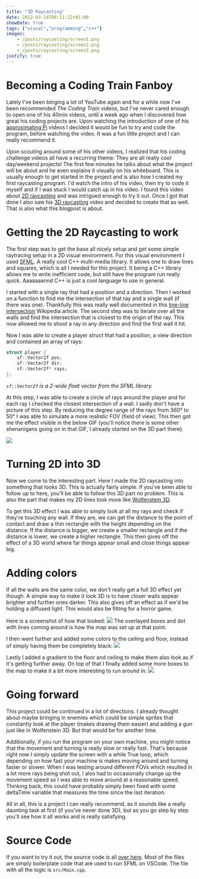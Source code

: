 ```yaml
---
title: "3D Raycasting"
date: 2022-03-14T08:11:22+01:00
showDate: true
tags: ["visual","programming","c++"]
images:
    - /posts/raycasting/screen1.png
    - /posts/raycasting/screen2.png
    - /posts/raycasting/screen3.png
justify: true
---
```


# Becoming a Coding Train Fanboy
Lately I've been binging a lot of YouTube again and for a while now I've been recommended *The Coding Train* videos, but I've never cared enough to open one of his 40min videos, until a week ago when I discovered how great his coding projects are. Upon watching the introduction of one of his [approximating Pi](https://www.youtube.com/watch?v=5cNnf_7e92Q) videos I decided it would be fun to try and code the program, before watching the video. It was a fun little project and I can really recommend it.

Upon scouting around some of his other videos, I realized that his coding challenge videos all have a recurring theme: They are all really cool day/weekend projects! The first few minutes he talks about what the project will be about and he even explains it visually on his whiteboard. This is usually enough to get started in the project and is also how I created my first raycasting program. I'd watch the intro of his video, then try to code it myself and if I was stuck I would catch up in his video. I found this video about [2D raycasting](https://www.youtube.com/watch?v=TOEi6T2mtHo) and was intrigued enough to try it out. Once I got that done I also saw his [3D raycasting](https://www.youtube.com/watch?v=vYgIKn7iDH8) video and decided to create that as well. That is also what this blogpost is about.

# Getting the 2D Raycasting to work
The first step was to get the base all nicely setup and get some simple raytracing setup in a 2D visual environment. For this visual environment I used [SFML](https://www.sfml-dev.org/). A really cool C++ multi-media library. It allows one to draw lines and squares, which is all I needed for this project. It being a C++ library allows me to write inefficient code, but still have the program run really quick. Aaaaaaannd C++ is just a cool language to use in general.

I started with a single ray that had a position and a direction. Then I worked on a function to find me the intersection of that ray and a single wall (if there was one). Thankfully this was really well documented in this [line-line intersection](https://en.wikipedia.org/wiki/Line%E2%80%93line_intersection#Given_two_points_on_each_line_segment) Wikipedia article. The second step was to iterate over all the walls and find the intersection that is closest to the origin of the ray. This now allowed me to shoot a ray in any direction and find the first wall it hit.

Now I was able to create a player struct that had a position, a view direction and contained an array of rays:
```cpp
struct player {
    sf::Vector2f pos;
    sf::Vector2f dir;
    sf::Vector2f* rays;
};
```
*`sf::Vector2f` is a 2-wide float vector from the SFML library.*

At this step, I was able to create a circle of rays around the player and for each ray I checked the closest intersection of a wall. I sadly don't have a picture of this step. By reducing the degree range of the rays from 360° to 50° I was able to simulate a more realistic FOV (field of view). This then got me the effect visible in the below GIF (you'll notice there is some other shenanigans going on in that GIF, I already started on the 3D part there).

![](https://imgur.com/LkUAqtA.gif)

# Turning 2D into 3D
Now we come to the interesting part. Here I made the 2D raycasting into something that looks 3D. This is actually fairly simple. If you've been able to follow up to here, you'll be able to follow this 3D part no problem. This is also the part that makes my 2D lines look more like [Wolfenstein 3D](https://en.wikipedia.org/wiki/Wolfenstein_3D).

To get this 3D effect I was able to simply look at all my rays and check if they're touching any wall. If they are, we can get the distance to the point of contact and draw a thin rectangle with the height depending on the distance. If the distance is bigger, we create a smaller rectangle and if the distance is lower, we create a higher rectangle. This then gives off the effect of a 3D world where far things appear small and close things appear big.

# Adding colors
If all the walls are the same color, we don't really get a full 3D effect yet though. A simple way to make it look 3D is to have closer walls appear brighter and further ones darker. This also gives off an effect as if we'd be holding a diffused light. This would also be fitting for a horror game.

Here is a screenshot of how that looked:
![](/posts/raycasting/screen1.png)
The overlayed boxes and dot with lines coming around is how the map was set up at that point.


I then went further and added some colors to the ceiling and floor, instead of simply having them be completely black:
![](/posts/raycasting/screen2.png)


Lastly I added a gradient to the floor and ceiling to make them also look as if it's getting further away. On top of that I finally added some more boxes to the map to make it a bit more interesting to run around in:
![](/posts/raycasting/screen3.png)


# Going forward
This project could be continued in a lot of directions. I already thought about maybe bringing in enemies which could be simple sprites that constantly look at the player (makes drawing them easier) and adding a gun just like in Wolfenstein 3D. But that would be for another time.

Additionally, if you run the program on your own machine, you might notice that the movement and turning is really slow or really fast. That's because right now I simply update the screen with a while True loop, which depending on how fast your machine is makes moving around and turning faster or slower. When I was testing around different FOVs which resulted in a lot more rays being shot out, I also had to occasionally change up the movement speed so I was able to move around at a reasonable speed. Thinking back, this could have probably simply been fixed with some deltaTime variable that measures the time since the last iteration.

All in all, this is a project I can really recommend, as it sounds like a really daunting task at first (if you've never done 3D), but as you go step by step you'll see how it all works and is really satisfying.

# Source Code
If you want to try it out, the source code is all [over here](https://github.com/markbeep/3D-Simple-Raycasting). Most of the files are simply boilerplate code that are used to run SFML on VSCode. The file with all the logic is `src/Main.cpp`.